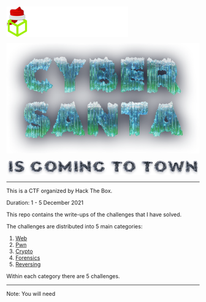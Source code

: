 ![logo_htb_xmas](img/logo_htb_xmas.svg)

![title_cyber_santa](img/title_cyber_santa.webp)

![subtitle_cyber_santa](img/subtitle_cyber_santa.webp)

---

This is a CTF organized by Hack The Box.

Duration: 1 - 5 December 2021



This repo contains the write-ups of the challenges that I have solved.



The challenges are distributed into 5 main categories:

1. [Web](Web/)
2. [Pwn](Pwn/)
3. [Crypto](Crypto/)
4. [Forensics](Forensics/)
5. [Reversing](Reversing/)

Within each category there are 5 challenges.



---

Note: You will need